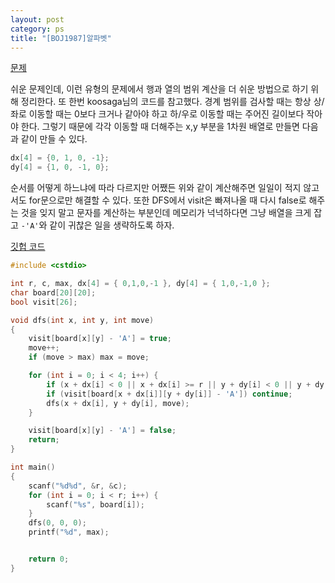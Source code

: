 ```yaml
---
layout: post
category: ps
title: "[BOJ1987]알파벳"
---
```


[문제](https://www.acmicpc.net/problem/1987)

쉬운 문제인데, 이런 유형의 문제에서 행과 열의 범위 계산을 더 쉬운 방법으로 하기 위해 정리한다. 또 한번 koosaga님의 코드를 참고했다. 경계 범위를 검사할 때는 항상 상/좌로 이동할 때는 0보다 크거나 같아야 하고 하/우로 이동할 때는 주어진 길이보다 작아야 한다. 그렇기 때문에 각각 이동할 때 더해주는 x,y 부분을 1차원 배열로 만들면 다음과 같이 만들 수 있다.

```c++
dx[4] = {0, 1, 0, -1};
dy[4] = {1, 0, -1, 0};
```

순서를 어떻게 하느냐에 따라 다르지만 어쨌든 위와 같이 계산해주면 일일이 적지 않고서도 for문으로만 해결할 수 있다. 또한 DFS에서 visit은 빠져나올 때 다시 false로 해주는 것을 잊지 말고 문자를 계산하는 부분인데 메모리가 넉넉하다면 그냥 배열을 크게 잡고 `-'A'`와 같이 귀찮은 일을 생략하도록 하자.

[깃헙 코드](https://github.com/baeharam/PS/blob/master/DFS%26BFS/1987%EB%B2%88(%EC%95%8C%ED%8C%8C%EB%B2%B3).cpp)

```c++
#include <cstdio>

int r, c, max, dx[4] = { 0,1,0,-1 }, dy[4] = { 1,0,-1,0 };
char board[20][20];
bool visit[26];

void dfs(int x, int y, int move)
{
	visit[board[x][y] - 'A'] = true;
	move++;
	if (move > max) max = move;

	for (int i = 0; i < 4; i++) {
		if (x + dx[i] < 0 || x + dx[i] >= r || y + dy[i] < 0 || y + dy[i] >= c) continue;
		if (visit[board[x + dx[i]][y + dy[i]] - 'A']) continue;
		dfs(x + dx[i], y + dy[i], move);
	}

	visit[board[x][y] - 'A'] = false;
	return;
}

int main()
{
	scanf("%d%d", &r, &c);
	for (int i = 0; i < r; i++) {
		scanf("%s", board[i]);
	}
	dfs(0, 0, 0);
	printf("%d", max);


	return 0;
}
```

